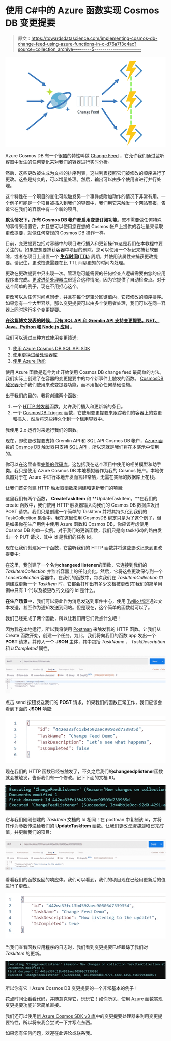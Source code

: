 # 使用 C#中的 Azure 函数实现 Cosmos DB 变更提要

> 原文：<https://towardsdatascience.com/implementing-cosmos-db-change-feed-using-azure-functions-in-c-d76a7f3c4ac?source=collection_archive---------5----------------------->

![](img/876875c03dffba3fe6bb7d012059d707.png)

Azure Cosmos DB 有一个很酷的特性叫做 [Change Feed](https://docs.microsoft.com/en-us/azure/cosmos-db/change-feed) ，它允许我们通过监听容器中发生的任何变化来对我们的容器进行实时分析。

然后，这些更改被生成为文档的排序列表，这些列表按照它们被修改的顺序进行了更改。这些是持久的，可以增量处理。然后，输出可以由多个使用者进行并行处理。

这个特性在一个项目的变化可能触发另一个事件或附加动作的情况下非常有用。一个例子可能是一个项目被插入到我们的容器中，我们用它来触发一个网站警报，告诉它在我们的容器中有一个新的项目。

**默认情况下，所有 Cosmos DB 帐户都启用变更订阅功能**。您不需要做任何特殊的事情来设置它，并且您可以使用您在您的 Cosmos 帐户上提供的吞吐量来读取更改提要，就像任何常规的 Cosmos DB 操作一样。

目前，变更提要包括对容器中的项目进行插入和更新操作(这是我们在本教程中要关注的)。如果您想要捕获容器中项目的删除，您可以使用一个标记来捕获软删除，或者在项目上设置一个 [**生存时间(TTL)**](https://docs.microsoft.com/en-us/azure/cosmos-db/time-to-live) 周期，并使用该属性来捕获更改提要。请记住，更改馈送需要在比 TTL 间隔更短的时间内处理。

更改在更改提要中只出现一次。管理您可能需要的任何检查点逻辑需要由您的应用程序来完成。[更改进给处理器库](https://docs.microsoft.com/en-us/azure/cosmos-db/change-feed-processor)很适合这种情况，因为它提供了自动检查点。对于这个简单的例子，现在不用担心这个。

更改可以从任何时间点同步，并且在每个逻辑分区键值内，它按修改的顺序排序。如果您有一个大型容器，那么变更提要可以由多个使用者处理，我们可以在同一容器上同时运行多个变更提要。

[**在这篇博文发表的时候，只有 SQL API 和 Gremlin API 支持变更提要。NET、Java、Python 和 Node.js 应用**](https://docs.microsoft.com/en-us/azure/cosmos-db/change-feed#supported-apis-and-client-sdks) 。

我们可以通过三种方式使用变更馈送:

1.  [使用 Azure Cosmos DB SQL API SDK](https://docs.microsoft.com/en-us/azure/cosmos-db/read-change-feed#using-the-azure-cosmos-db-sql-api-sdk)
2.  [使用更换进给处理器库](https://docs.microsoft.com/en-us/azure/cosmos-db/read-change-feed#using-the-change-feed-processor-library)
3.  [使用 Azure 功能](https://docs.microsoft.com/en-us/azure/cosmos-db/read-change-feed#using-azure-functions)

使用 Azure 函数是迄今为止开始使用 Cosmos DB change feed 最简单的方法。我们实际上创建了在容器的变更提要中的每个新事件上触发的函数。 [CosmosDB 触发器](https://docs.microsoft.com/en-us/azure/azure-functions/functions-create-cosmos-db-triggered-function#prerequisites)允许我们使用来改变提要功能，而不用担心任何基础设施。

出于我们的目的，我将创建两个函数:

1.  一个 [HTTP 触发器](https://docs.microsoft.com/en-us/azure/azure-functions/functions-bindings-http-webhook)函数，允许我们插入和更新新的条目。
2.  一个 [CosmosDB Trigger](https://docs.microsoft.com/en-us/azure/azure-functions/functions-bindings-cosmosdb-v2) 函数，它使用变更提要来跟踪我们的容器上的变更和插入，然后将这些持久化到一个租用容器中。

我使用 2.x 运行时来运行我们的函数。

现在，即使更改提要支持 Gremlin API 和 SQL API Cosmos DB 帐户，[Azure 函数的 Cosmos DB 触发器只支持 SQL API](https://docs.microsoft.com/en-us/azure/azure-functions/functions-bindings-cosmosdb-v2#supported-apis) ，所以这就是我们将在本演示中使用的。

你可以在这里查看[完整的代码库](https://github.com/willvelida/ChangeFeedDemo/)。这包括我在这个项目中使用的相关模型和助手类。我只是使用 Azure Cosmos DB 本地模拟器作为我的 Cosmos 帐户。本地仿真器对于在 Azure 中进行本地开发而言非常酷，无需在实际的数据库上花钱。

让我们首先创建 HTTP 触发器函数来创建和更新我们的项目:

这里我们有两个函数， **CreateTaskItem** 和 **UpdateTaskItem。**在我们的 create 函数中，我们使用 HTTP 触发器输入向我们的 Cosmos DB 数据库发出 POST 请求。我们只是创建一个简单的 TaskItem 并将其持久化到我们的 TaskCollection 集合中。我在这里使用 CosmosDB 绑定只是为了这个例子，但是如果你在生产用例中使用 Azure 函数和 Cosmos DB，你应该考虑使用 Cosmos DB 的单一实例。对于我们的更新函数，我们只是向 task/{id}的路由发出一个 PUT 请求，其中 id 是我们的任务 id。

现在让我们创建另一个函数，它监听我们的 HTTP 函数并将这些更改记录到更改提要中:

在这里，我创建了一个名为**changeed listener**的函数，它连接到我们的 *TaskItemCollection* 并监听容器上的任何变化。然后，它将这些更改保存到一个 *LeaseCollection* 容器中。在我们的函数中，每次我们在 *TaskItemCollection* 中创建或更新一个 *TaskItem* 时，它都会打印出有多少文档被更改(在我们的简单用例中只有 1 个)以及被更改的文档的 id 是什么。

**在生产场景**中，我们可以将此作为消息发送到事件中心，使用 [Twilio 绑定](https://docs.microsoft.com/en-us/azure/azure-functions/functions-bindings-twilio)通过文本发送，甚至作为通知发送到网站。但是现在，这个简单的函数就可以了。

我们已经完成了两个函数，所以让我们用它们做点什么吧！

因为我在本地运行，所以我将使用 [Postman](https://www.getpostman.com/) 来触发我的 HTTP 函数。让我们从 Create 函数开始，创建一个任务。为此，我们将向我们的函数 app 发出一个 **POST** 请求，并传入一个 **JSON** 主体，其中包括 *TaskName* 、 *TaskDescription* 和 *IsCompleted* 属性。

![](img/ef072bf3d4f438b5c3694d85ece91ce7.png)

点击 send 按钮发送我们的 **POST** 请求，如果我们的函数正常工作，我们应该会看到下面的 **JSON** 响应:

![](img/6947d537410f7623ecf5bc9f6974aff0.png)

现在我们的 HTTP 函数已经被触发了，不久之后我们的**changeedplistener**函数就会被触发，告诉我们有一个修改。记下下面的文档 ID。

![](img/6dbee1cb3fbb08d1b8b0e5dd47cf08a4.png)

它与我们刚刚创建的 *TaskItem* 文档的 Id 相同！在 postman 中复制该 id，并将其作为参数传递给我们的 **UpdateTaskItem** 函数。让我们更改*任务描述*和*已完成*值，并更新我们的项目:

![](img/23e00e6fb9f324abaf24f9a31a4ae018.png)

看看我们的函数返回的响应体。我们可以看到，我们的项目现在已经用更新后的值进行了更改。

![](img/889d0824ac69e99dbec4bc5e09fce6a4.png)

当我们查看函数应用程序的日志时，我们看到变更提要已经跟踪了我们对 *TaskItem* 的更新。

![](img/ebc08eebde03923034106241965a389a.png)

所以你有它！Azure Cosmos DB 变更提要的一个非常基本的例子！

花点时间让[看看代码](https://github.com/willvelida/ChangeFeedDemo/)，并随意克隆它，玩玩它！如你所见，使用 Azure 函数实现变更提要功能非常简单直接。

我们还可以使用[新 Azure Cosmos SDK v3 库](https://docs.microsoft.com/en-us/azure/cosmos-db/change-feed-processor)中的变更提要处理器来利用变更提要特性，所以将来我会尝试一下并写点东西。

如果您有任何问题，欢迎在此评论或联系我。